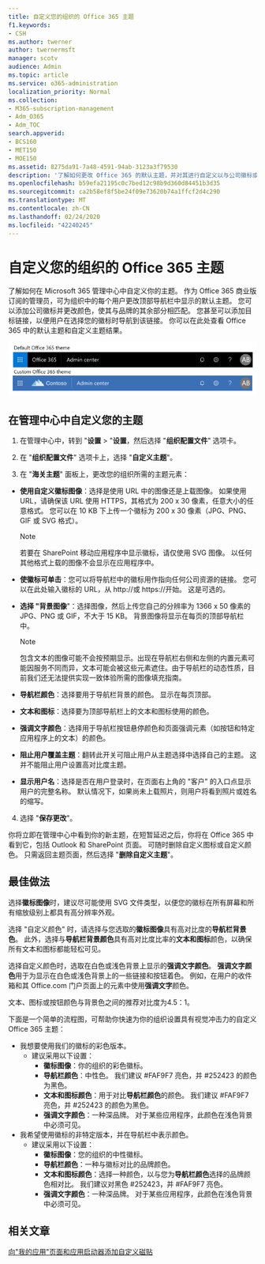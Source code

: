 ```yaml
---
title: 自定义您的组织的 Office 365 主题
f1.keywords:
- CSH
ms.author: twerner
author: twernermsft
manager: scotv
audience: Admin
ms.topic: article
ms.service: o365-administration
localization_priority: Normal
ms.collection:
- M365-subscription-management
- Adm_O365
- Adm_TOC
search.appverid:
- BCS160
- MET150
- MOE150
ms.assetid: 8275da91-7a48-4591-94ab-3123a3f79530
description: '了解如何更改 Office 365 的默认主题，并对其进行自定义以与公司徽标或颜色相匹配。 '
ms.openlocfilehash: b59efa21195c0c7bed12c98b9d360d84451b3d35
ms.sourcegitcommit: ca2b58ef8f5be24f09e73620b74a1ffcf2d4c290
ms.translationtype: MT
ms.contentlocale: zh-CN
ms.lasthandoff: 02/24/2020
ms.locfileid: "42240245"
---
```

# <a name="customize-the-office-365-theme-for-your-organization"></a>自定义您的组织的 Office 365 主题

了解如何在 Microsoft 365 管理中心中自定义你的主题。 作为 Office 365 商业版 订阅的管理员，可为组织中的每个用户更改顶部导航栏中显示的默认主题。 您可以添加公司徽标并更改颜色，使其与品牌的其余部分相匹配。 您甚至可以添加目标链接，以便用户在选择您的徽标时导航到该链接。 你可以在此处查看 Office 365 中的默认主题和自定义主题结果。
  
![默认 Office 365 主题和自定义 Office 365 主题](../media/e2cbc922-b424-4683-8c5c-fdbcbd0ce844.png)
  
## <a name="customize-your-theme-in-the-admin-center"></a>在管理中心中自定义您的主题

1. 在管理中心中，转到 "**设置** \> "**设置**，然后选择 "**组织配置文件**" 选项卡。

2. 在 "**组织配置文件**" 选项卡上，选择 "**自定义主题**"。

3. 在 "**海关主题**" 面板上，更改您的组织所需的主题元素：
    
  - **使用自定义徽标图像**：选择是使用 URL 中的图像还是上载图像。 如果使用 URL，请确保该 URL 使用 HTTPS，其格式为 200 x 30 像素，任意大小的任意格式。 您可以在 10 KB 下上传一个徽标为 200 x 30 像素（JPG、PNG、GIF 或 SVG 格式）。

    > [!NOTE]
    > 若要在 SharePoint 移动应用程序中显示徽标，请仅使用 SVG 图像。 以任何其他格式上载的图像不会显示在应用程序中。 
    
  - **使徽标可单击**：您可以将导航栏中的徽标用作指向任何公司资源的链接。 您可以在此处输入徽标的 URL，从 http://或 https://开始。 这是可选的。
    
  - **选择 "背景图像**"：选择图像，然后上传您自己的分辨率为 1366 x 50 像素的 JPG、PNG 或 GIF，不大于 15 KB。 背景图像将显示在每页的顶部导航栏中。
    
    > [!NOTE]
    > 包含文本的图像可能不会按预期显示。出现在导航栏右侧和左侧的内置元素可能因服务不同而异，文本可能会被这些元素遮住。由于导航栏的动态性质，目前我们还无法提供实现一致体验所需的图像填充指南。 
    
  - **导航栏颜色**：选择要用于导航栏背景的颜色。 显示在每页顶部。
    
  - **文本和图标**：选择要为顶部导航栏上的文本和图标使用的颜色。
    
  - **强调文字颜色**：选择用于导航栏按钮悬停颜色和页面强调元素（如按钮和特定应用程序上的文本）的颜色。

   - **阻止用户覆盖主题**：翻转此开关可阻止用户从主题选择中选择自己的主题。 这并不能阻止用户设置高对比度主题。
      
  - **显示用户名**：选择是否在用户登录时，在页面右上角的 "客户" 的入口点显示用户的完整名称。 默认情况下，如果尚未上载照片，则用户将看到照片或姓名的缩写。
    
4. 选择 "**保存更改**"。
    
你将立即在管理中心中看到你的新主题，在短暂延迟之后，你将在 Office 365 中看到它，包括 Outlook 和 SharePoint 页面。 可随时删除自定义图标或自定义颜色。 只需返回主题页面，然后选择 "**删除自定义主题**"。
  
## <a name="best-practices"></a>最佳做法

选择**徽标图像**时，建议尽可能使用 SVG 文件类型，以便您的徽标在所有屏幕和所有缩放级别上都具有高分辨率外观。

选择 "自定义颜色" 时，请选择与您选取的**徽标图像**具有高对比度的**导航栏背景色**。 此外，选择与**导航栏背景颜色**具有高对比度比率的**文本和图标**颜色，以确保所有文本和图标都能轻松可见。

选择自定义颜色时，选取在白色或浅色背景上显示的**强调文字颜色**。 **强调文字颜色**用于为显示在白色或浅色背景上的一些链接和按钮着色。 例如，在用户的收件箱和其 Office.com 门户页面上的元素中使用**强调文字**颜色。 
  
文本、图标或按钮颜色与背景色之间的推荐对比度为4.5：1。

下面是一个简单的流程图，可帮助你快速为你的组织设置具有视觉冲击力的自定义 Office 365 主题：
  - 我想要使用我们的徽标的彩色版本。
    - 建议采用以下设置：
      - **徽标图像**：你的组织的彩色徽标。
      - **导航栏颜色**：中性色。 我们建议 #FAF9F7 亮色，并 #252423 的颜色为黑色。
      - **文本和图标颜色**：用于对比**导航栏颜色**的颜色。 我们建议 #FAF9F7 亮色，并 #252423 的颜色为黑色。
      - **强调文字颜色**：一种深品牌。 对于某些应用程序，此颜色在浅色背景中必须可见。
  - 我希望使用徽标的非特定版本，并在导航栏中表示颜色。
    - 建议采用以下设置：
      - **徽标图像**：您的组织的中性徽标。
      - **导航栏颜色**：一种与徽标对比的品牌颜色。
      - **文本和图标颜色**：选择一种颜色，以与您为**导航栏颜色**选择的品牌颜色相对比。 我们建议对黑色 #252423，并 #FAF9F7 亮色。
      - **强调文字颜色**：一种深品牌。 对于某些应用程序，此颜色在浅色背景中必须可见。
  
## <a name="related-articles"></a>相关文章

[向"我的应用"页面和应用启动器添加自定义磁贴](../manage/customize-the-app-launcher.md)
  
  

